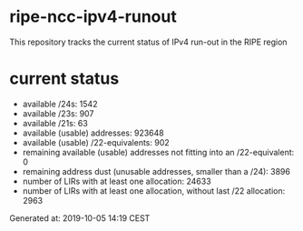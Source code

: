 # ripe-ncc-ipv4-runout
This repository tracks the current status of IPv4 run-out in the RIPE region
# current status
- available /24s: 1542
- available /23s: 907
- available /21s: 63
- available (usable) addresses: 923648
- available (usable) /22-equivalents: 902
- remaining available (usable) addresses not fitting into an /22-equivalent: 0
- remaining address dust (unusable addresses, smaller than a /24): 3896
- number of LIRs with at least one allocation: 24633
- number of LIRs with at least one allocation, without last /22 allocation: 2963

Generated at: 2019-10-05 14:19 CEST
